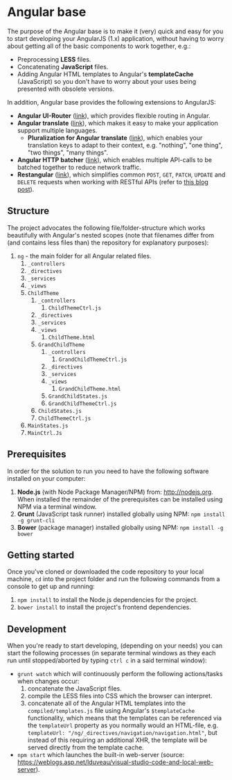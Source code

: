 # Angular base
The purpose of the Angular base is to make it (very) quick and easy for you to start developing your AngularJS (1.x) application, without having to worry about getting all of the basic components to work together, e.g.:

- Preprocessing **LESS** files.
- Concatenating **JavaScript** files.
- Adding Angular HTML templates to Angular's **templateCache** (JavaScript) so you don't have to worry about your uses being presented with obsolete versions.

In addition, Angular base provides the following extensions to AngularJS:
- **Angular UI-Router** ([link](https://github.com/angular-ui/ui-router)), which provides flexible routing in Angular.
- **Angular translate** ([link](https://github.com/angular-translate/angular-translate)), which makes it easy to make your application support multiple languages.
    - **Pluralization for Angular translate** ([link](https://angular-translate.github.io/docs/#/guide/14_pluralization)), which enables your translation keys to adapt to their context, e.g. "nothing", "one thing", "two things", "many things".
- **Angular HTTP batcher** ([link](https://github.com/jonsamwell/angular-http-batcher)), which enables multiple API-calls to be batched together to reduce network traffic.
- **Restangular** ([link](https://github.com/mgonto/restangular)), which simplifies common `POST`, `GET`, `PATCH`, `UPDATE` and `DELETE` requests when working with RESTful APIs (refer to [this blog post](https://adambarry.wordpress.com/2016/04/18/thoughts-on-flexible-restful-apis/)).


## Structure
The project advocates the following file/folder-structure which works beautifully with Angular's nested scopes (note that filenames differ from (and contains less files than) the repository for explanatory purposes):

1) `ng` - the main folder for all Angular related files.
    1) `_controllers`
    1) `_directives`
    1) `_services`
    1) `_views`
    1) `ChildTheme`
        1) `_controllers`
            1) `ChildThemeCtrl.js`
        1) `_directives`
        1) `_services`
        1) `_views`
            1) `ChildTheme.html`
        1) `GrandChildTheme`
            1) `_controllers`
                1) `GrandChildThemeCtrl.js`
            1) `_directives`
            1) `_services`
            1) `_views`
                1) `GrandChildTheme.html`
            1) `GrandChildStates.js`
            1) `GrandChildThemeCtrl.js`
        1) `ChildStates.js`
        1) `ChildThemeCtrl.js`
    1) `MainStates.js`
    1) `MainCtrl.Js`


## Prerequisites
In order for the solution to run you need to have the following software installed on your computer:

1) **Node.js** (with Node Package Manager/NPM) from: http://nodejs.org. When installed the remainder of the prerequisites can be installed using NPM via a terminal window.
1) **Grunt** (JavaScript task runner) installed globally using NPM: `npm install -g grunt-cli`
1) **Bower** (package manager) installed globally using NPM: `npm install -g bower`


## Getting started
Once you've cloned or downloaded the code repository to your local machine, `cd` into the project folder and run the following commands from a console to get up and running:

1) `npm install` to install the Node.js dependencies for the project.
1) `bower install` to install the project's frontend dependencies.


## Development
When you're ready to start developing, (depending on your needs) you can start the following processes (in separate terminal windows as they each run until stopped/aborted by typing `ctrl c` in a said terminal window):

- `grunt watch` which will continuously perform the following actions/tasks when changes occur:
    1) concatenate the JavaScript files.
    1) compile the LESS files into CSS which the browser can interpret.
    1) concatenate all of the Angular HTML templates into the `compiled/templates.js` file using Angular's `$templateCache` functionality, which means that the templates can be referenced via the `templateUrl` property as you normally would an HTML-file, e.g. `templateUrl: "/ng/_directives/navigation/navigation.html"`, but instead of this requiring an additional XHR, the template will be served directly from the template cache.
- `npm start` which launches the built-in web-server (source: https://weblogs.asp.net/lduveau/visual-studio-code-and-local-web-server).